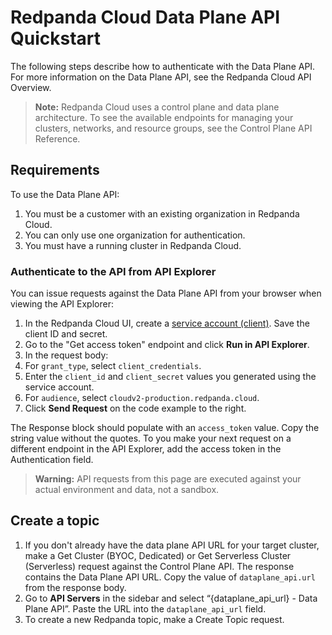 # Redpanda Cloud Data Plane API Quickstart

The following steps describe how to authenticate with the Data Plane API. For more information on the Data Plane API, see the Redpanda Cloud API Overview.

> **Note:** Redpanda Cloud uses a control plane and data plane architecture. To see the available endpoints for managing your clusters, networks, and resource groups, see the Control Plane API Reference.

## Requirements

To use the Data Plane API:

1. You must be a customer with an existing organization in Redpanda Cloud.
2. You can only use one organization for authentication.
3. You must have a running cluster in Redpanda Cloud.

### Authenticate to the API from API Explorer

You can issue requests against the Data Plane API from your browser when viewing the API Explorer:

1. In the Redpanda Cloud UI, create a [service account (client)](https://cloud.redpanda.com/organization-iam?tab=service-accounts). Save the client ID and secret.
1. Go to the "Get access token" endpoint and click **Run in API Explorer**.
1. In the request body:
  1. For `grant_type`, select `client_credentials`.
  1. Enter the `client_id` and `client_secret` values you generated using the service account.
  1. For `audience`, select `cloudv2-production.redpanda.cloud`. 
1. Click **Send Request** on the code example to the right.

The Response block should populate with an `access_token` value. Copy the string value without the quotes. To you make your next request on a different endpoint in the API Explorer, add the access token in the Authentication field.

> **Warning:** API requests from this page are executed against your actual environment and data, not a sandbox.

## Create a topic

1. If you don't already have the data plane API URL for your target cluster, make a Get Cluster (BYOC, Dedicated) or Get Serverless Cluster (Serverless) request against the Control Plane API. The response contains the Data Plane API URL. Copy the value of `dataplane_api.url` from the response body. 
1. Go to **API Servers** in the sidebar and select “\{dataplane_api_url} - Data Plane API”. Paste the URL into the `dataplane_api_url` field.
1. To create a new Redpanda topic, make a Create Topic request.



